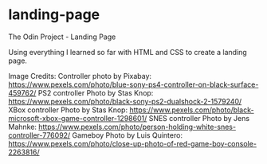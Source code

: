 # landing-page
The Odin Project - Landing Page

Using everything I learned so far with HTML and CSS to create a landing page.

Image Credits:
Controller photo by Pixabay: https://www.pexels.com/photo/blue-sony-ps4-controller-on-black-surface-459762/
PS2 controller Photo by Stas Knop: https://www.pexels.com/photo/black-sony-ps2-dualshock-2-1579240/
XBox controller Photo by Stas Knop: https://www.pexels.com/photo/black-microsoft-xbox-game-controller-1298601/
SNES controller Photo by Jens Mahnke: https://www.pexels.com/photo/person-holding-white-snes-controller-776092/
Gameboy Photo by Luis Quintero: https://www.pexels.com/photo/close-up-photo-of-red-game-boy-console-2263816/